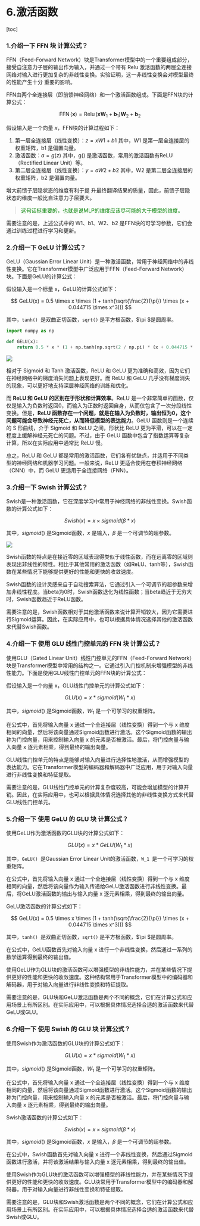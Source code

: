 # 6.激活函数

\[toc]

### 1.介绍一下 FFN 块 计算公式？

FFN（Feed-Forward Network）块是Transformer模型中的一个重要组成部分，接受自注意力子层的输出作为输入，并通过一个带有 Relu 激活函数的两层全连接网络对输入进行更加复杂的非线性变换。实验证明，这一非线性变换会对模型最终的性能产生十分 重要的影响。

FFN由两个全连接层（即前馈神经网络）和一个激活函数组成。下面是FFN块的计算公式：

$$
\operatorname{FFN}(\boldsymbol{x})=\operatorname{Relu}\left(\boldsymbol{x} \boldsymbol{W}_{1}+\boldsymbol{b}_{1}\right) \boldsymbol{W}_{2}+\boldsymbol{b}_{2}
$$

假设输入是一个向量 $x$，FFN块的计算过程如下：

1. 第一层全连接层（线性变换）：$z = xW1 + b1$    其中，W1 是第一层全连接层的权重矩阵，b1 是偏置向量。
2. 激活函数：$a = g(z)$    其中，g() 是激活函数，常用的激活函数有ReLU（Rectified Linear Unit）等。
3. 第二层全连接层（线性变换）：$y = aW2 + b2$    其中，W2 是第二层全连接层的权重矩阵，b2 是偏置向量。

增大前馈子层隐状态的维度有利于提 升最终翻译结果的质量，因此，前馈子层隐状态的维度一般比自注意力子层要大。
> <font color=green>这句话挺重要的，也就是说MLP的维度应该尽可能的大于模型的维度。</font>
>
需要注意的是，上述公式中的 W1、b1、W2、b2 是FFN块的可学习参数，它们会通过训练过程进行学习和更新。

### 2.介绍一下 GeLU 计算公式？

GeLU（Gaussian Error Linear Unit）是一种激活函数，常用于神经网络中的非线性变换。它在Transformer模型中广泛应用于FFN（Feed-Forward Network）块。下面是GeLU的计算公式：

假设输入是一个标量 x，GeLU的计算公式如下：

$$
GeLU(x) = 0.5 \times x \times (1 + tanh(\sqrt{\frac{2}{\pi}} \times (x + 0.044715 \times x^3)))
$$

其中，`tanh() `是双曲正切函数，`sqrt()` 是平方根函数，$\pi $是圆周率。

```python
import numpy as np

def GELU(x):
    return 0.5 * x * (1 + np.tanh(np.sqrt(2 / np.pi) * (x + 0.044715 * np.power(x, 3))))
```

![](image/image_IPa0sZKGAr.png)

相对于 Sigmoid 和 Tanh 激活函数，ReLU 和 GeLU 更为准确和高效，因为它们在神经网络中的梯度消失问题上表现更好。而 ReLU 和 GeLU 几乎没有梯度消失的现象，可以更好地支持深层神经网络的训练和优化。

而 **ReLU 和 GeLU 的区别在于形状和计算效率**。ReLU 是一个非常简单的函数，仅仅是输入为负数时返回0，而输入为正数时返回自身，从而仅包含了一次分段线性变换。但是，**ReLU 函数存在一个问题，就是在输入为负数时，输出恒为0，这个问题可能会导致神经元死亡，从而降低模型的表达能力**。GeLU 函数则是一个连续的 S 形曲线，介于 Sigmoid 和 ReLU 之间，形状比 ReLU 更为平滑，可以在一定程度上缓解神经元死亡的问题。不过，由于 GeLU 函数中包含了指数运算等复杂计算，所以在实际应用中通常比 ReLU 慢。

总之，ReLU 和 GeLU 都是常用的激活函数，它们各有优缺点，并适用于不同类型的神经网络和机器学习问题。一般来说，ReLU 更适合使用在卷积神经网络（CNN）中，而 GeLU 更适用于全连接网络（FNN）。

### 3.介绍一下 Swish 计算公式？

Swish是一种激活函数，它在深度学习中常用于神经网络的非线性变换。Swish函数的计算公式如下：

$$
Swish(x) = x \times sigmoid(\beta * x)
$$

其中，$sigmoid()$ 是Sigmoid函数，$x$ 是输入，$\beta$ 是一个可调节的超参数。

![](image/image_6evrfUSHQC.png)

Swish函数的特点是在接近零的区域表现得类似于线性函数，而在远离零的区域则表现出非线性的特性。相比于其他常用的激活函数（如ReLU、tanh等），Swish函数在某些情况下能够提供更好的性能和更快的收敛速度。

Swish函数的设计灵感来自于自动搜索算法，它通过引入一个可调节的超参数来增加非线性程度。当beta为0时，Swish函数退化为线性函数；当beta趋近于无穷大时，Swish函数趋近于ReLU函数。

需要注意的是，Swish函数相对于其他激活函数来说计算开销较大，因为它需要进行Sigmoid运算。因此，在实际应用中，也可以根据具体情况选择其他的激活函数来代替Swish函数。

### 4.介绍一下 使用 GLU 线性门控单元的 FFN 块 计算公式？

使用GLU（Gated Linear Unit）线性门控单元的FFN（Feed-Forward Network）块是Transformer模型中常用的结构之一。它通过引入门控机制来增强模型的非线性能力。下面是使用GLU线性门控单元的FFN块的计算公式：

假设输入是一个向量 x，GLU线性门控单元的计算公式如下：

$$
GLU(x) = x * sigmoid(W_1 * x)
$$

其中，$sigmoid()$ 是Sigmoid函数，$W_1$ 是一个可学习的权重矩阵。

在公式中，首先将输入向量 x 通过一个全连接层（线性变换）得到一个与 x 维度相同的向量，然后将该向量通过Sigmoid函数进行激活。这个Sigmoid函数的输出称为门控向量，用来控制输入向量 x 的元素是否被激活。最后，将门控向量与输入向量 x 逐元素相乘，得到最终的输出向量。

GLU线性门控单元的特点是能够对输入向量进行选择性地激活，从而增强模型的表达能力。它在Transformer模型的编码器和解码器中广泛应用，用于对输入向量进行非线性变换和特征提取。

需要注意的是，GLU线性门控单元的计算复杂度较高，可能会增加模型的计算开销。因此，在实际应用中，也可以根据具体情况选择其他的非线性变换方式来代替GLU线性门控单元。

### 5.介绍一下 使用 GeLU 的 GLU 块 计算公式？

使用GeLU作为激活函数的GLU块的计算公式如下：

$$
GLU(x) = x * GeLU(W_1 * x)
$$

其中，`GeLU() `是Gaussian Error Linear Unit的激活函数，`W_1 `是一个可学习的权重矩阵。

在公式中，首先将输入向量 x 通过一个全连接层（线性变换）得到一个与 x 维度相同的向量，然后将该向量作为输入传递给GeLU激活函数进行非线性变换。最后，将GeLU激活函数的输出与输入向量 x 逐元素相乘，得到最终的输出向量。

GeLU激活函数的计算公式如下：

$$
GeLU(x) = 0.5 \times x \times (1 + tanh(\sqrt{\frac{2}{\pi}} \times (x + 0.044715 \times x^3)))
$$

其中，`tanh() `是双曲正切函数，`sqrt()` 是平方根函数，$\pi $是圆周率。

在公式中，GeLU函数首先对输入向量 x 进行一个非线性变换，然后通过一系列的数学运算得到最终的输出值。

使用GeLU作为GLU块的激活函数可以增强模型的非线性能力，并在某些情况下提供更好的性能和更快的收敛速度。这种结构常用于Transformer模型中的编码器和解码器，用于对输入向量进行非线性变换和特征提取。

需要注意的是，GLU块和GeLU激活函数是两个不同的概念，它们在计算公式和应用场景上有所区别。在实际应用中，可以根据具体情况选择合适的激活函数来代替GeLU或GLU。

### 6.介绍一下 使用 Swish 的 GLU 块 计算公式？

使用Swish作为激活函数的GLU块的计算公式如下：

$$
GLU(x) = x * sigmoid(W_1 * x)
$$

其中，$sigmoid()$ 是Sigmoid函数，$W_1$ 是一个可学习的权重矩阵。

在公式中，首先将输入向量 x 通过一个全连接层（线性变换）得到一个与 x 维度相同的向量，然后将该向量通过Sigmoid函数进行激活。这个Sigmoid函数的输出称为门控向量，用来控制输入向量 x 的元素是否被激活。最后，将门控向量与输入向量 x 逐元素相乘，得到最终的输出向量。

Swish激活函数的计算公式如下：

$$
Swish(x) = x \times sigmoid(\beta * x)
$$

其中，$sigmoid()$ 是Sigmoid函数，$x$ 是输入，$\beta$ 是一个可调节的超参数。

在公式中，Swish函数首先对输入向量 x 进行一个非线性变换，然后通过Sigmoid函数进行激活，并将该激活结果与输入向量 x 逐元素相乘，得到最终的输出值。

使用Swish作为GLU块的激活函数可以增强模型的非线性能力，并在某些情况下提供更好的性能和更快的收敛速度。GLU块常用于Transformer模型中的编码器和解码器，用于对输入向量进行非线性变换和特征提取。

需要注意的是，GLU块和Swish激活函数是两个不同的概念，它们在计算公式和应用场景上有所区别。在实际应用中，可以根据具体情况选择合适的激活函数来代替Swish或GLU。
